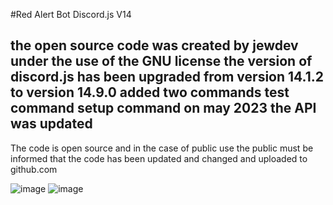 #Red Alert Bot Discord.js V14

the open source code was created by jewdev under the use of the GNU license
the version of discord.js has been upgraded from version 14.1.2 to version 14.9.0
added two commands
test command
setup command
on may 2023 the API was updated
------------------------------------------------------------------------------------------------
The code is open source and in the case of public use the public must be informed that the code has been updated and changed and uploaded to github.com


![image](https://user-images.githubusercontent.com/41511738/236639088-7e79efed-eba4-4d2d-aba0-2f019a59a573.png)
![image](https://user-images.githubusercontent.com/41511738/236639105-935ab6d8-0747-4afe-a6ca-cabae066cbe0.png)

